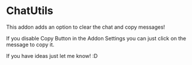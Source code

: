 # ChatUtils

This addon adds an option to clear the chat and copy messages!

If you disable Copy Button in the Addon Settings you can just click on the message to copy it.

If you have ideas just let me know! :D
